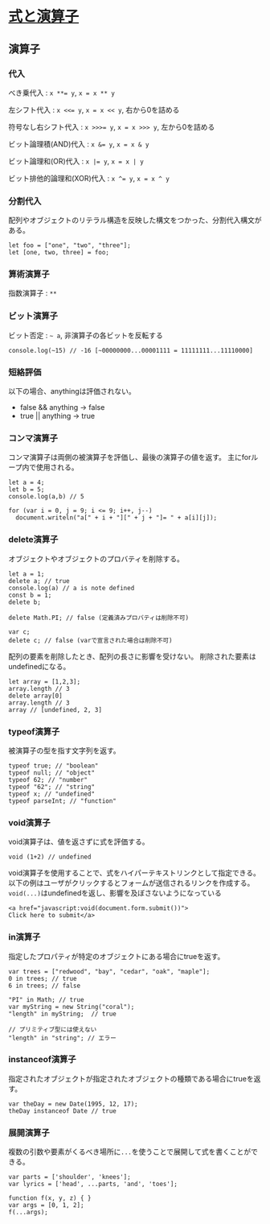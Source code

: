# [式と演算子](https://developer.mozilla.org/ja/docs/Web/JavaScript/Guide/Expressions_and_Operators)

## 演算子

### 代入

べき乗代入
:   `x **= y`, `x = x ** y`

左シフト代入
:   `x <<= y`, `x = x << y`, 右から0を詰める

符号なし右シフト代入
:   `x >>>= y`, `x = x >>> y`, 左から0を詰める

ビット論理積(AND)代入
:   `x &= y`, `x = x & y`

ビット論理和(OR)代入
:   `x |= y`, `x = x | y`

ビット排他的論理和(XOR)代入
:   `x ^= y`, `x = x ^ y`

### 分割代入

配列やオブジェクトのリテラル構造を反映した構文をつかった、分割代入構文がある。

```
let foo = ["one", "two", "three"];
let [one, two, three] = foo;
```

### 算術演算子

指数演算子
:   `**`

### ビット演算子

ビット否定
:   `~ a`, 非演算子の各ビットを反転する

```
console.log(~15) // -16 [~00000000...00001111 = 11111111...11110000]
```

### 短絡評価

以下の場合、anythingは評価されない。

- false && anything → false
- true || anything → true

### コンマ演算子

コンマ演算子は両側の被演算子を評価し、最後の演算子の値を返す。
主にforループ内で使用される。

```
let a = 4;
let b = 5;
console.log(a,b) // 5

for (var i = 0, j = 9; i <= 9; i++, j--)
  document.writeln("a[" + i + "][" + j + "]= " + a[i][j]);
```

### delete演算子

オブジェクトやオブジェクトのプロバティを削除する。

```
let a = 1;
delete a; // true
console.log(a) // a is note defined
const b = 1;
delete b;

delete Math.PI; // false (定義済みプロバティは削除不可)

var c;
delete c; // false (varで宣言された場合は削除不可)
```

配列の要素を削除したとき、配列の長さに影響を受けない。
削除された要素はundefinedになる。

```
let array = [1,2,3];
array.length // 3
delete array[0]
array.length // 3
array // [undefined, 2, 3]
```

### typeof演算子

被演算子の型を指す文字列を返す。

```
typeof true; // "boolean"
typeof null; // "object"
typeof 62; // "number"
typeof "62"; // "string"
typeof x; // "undefined"
typeof parseInt; // "function"
```

### void演算子

void演算子は、値を返さずに式を評価する。

```
void (1+2) // undefined
```

void演算子を使用することで、式をハイパーテキストリンクとして指定できる。
以下の例はユーザがクリックするとフォームが送信されるリンクを作成する。
`void(...)`はundefinedを返し、影響を及ぼさないようになっている

```
<a href="javascript:void(document.form.submit())">
Click here to submit</a>
```

### in演算子

指定したプロパティが特定のオブジェクトにある場合にtrueを返す。

```
var trees = ["redwood", "bay", "cedar", "oak", "maple"];
0 in trees; // true
6 in trees; // false

"PI" in Math; // true
var myString = new String("coral");
"length" in myString;  // true

// プリミティブ型には使えない
"length" in "string"; // エラー
```

### instanceof演算子

指定されたオブジェクトが指定されたオブジェクトの種類である場合にtrueを返す。

```
var theDay = new Date(1995, 12, 17);
theDay instanceof Date // true
```

### 展開演算子

複数の引数や要素がくるべき場所に`...`を使うことで展開して式を書くことができる。

```
var parts = ['shoulder', 'knees'];
var lyrics = ['head', ...parts, 'and', 'toes'];

function f(x, y, z) { }
var args = [0, 1, 2];
f(...args);
```
